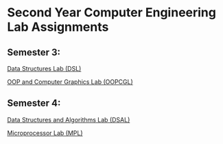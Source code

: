# Second Year Computer Engineering Lab Assignments

## Semester 3:

<a href="https://github.com/shxntanu/SE-Lab-Assignments/tree/DSL">Data Structures Lab (DSL)</a>

<a href="https://github.com/shxntanu/SE-Lab-Assignments/tree/OOPCGL">OOP and Computer Graphics Lab (OOPCGL)</a>

## Semester 4:

<a href="https://github.com/shxntanu/SE-Lab-Assignments/tree/DSAL">Data Structures and Algorithms Lab (DSAL)</a>

<a href="https://github.com/shxntanu/SE-Lab-Assignments/tree/MPL">Microprocessor Lab (MPL)</a>


